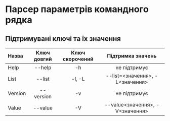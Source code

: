 # Парсер параметрів командного рядка #
## Підтримувані ключі та їх значення ##

| Назва		| Ключ довгий	| Ключ скорочений	|Підтримка значень					|
|:----------|:-------------:|:-----------------:|:---------------------------------:|
| Help		| --help		| -h				| не підтримує						|
| List		| --list		| -l, -L			| --list=<значення>, -L<значення>	|
| Version	| --version		| -v				| не підтримує						|
| Value		| --value		| -V				| --value<значення>, -V<значення>	|
